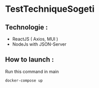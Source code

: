 # TestTechniqueSogeti

## Technologie :
  - ReactJS ( Axios, MUI )
  - NodeJs with JSON-Server 
  
## How to launch :
Run this command in main
```
docker-compose up
```
